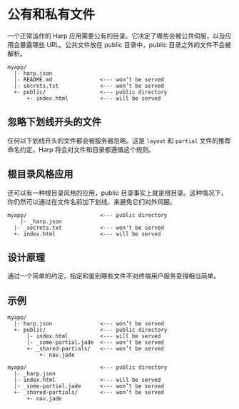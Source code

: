 # 公有和私有文件

一个正常运作的 Harp 应用需要公有的目录。它决定了哪些会被公共伺服，以及应用会暴露哪些 URL。公共文件放在 public 目录中，public 目录之外的文件不会被解析。


``` 
myapp/
  |- harp.json
  |- README.md               <--- won’t be served
  |- secrets.txt             <--- won’t be served
  +- public/                 <--- public directory
      +- index.html          <--- will be served
```

## 忽略下划线开头的文件

任何以下划线开头的文件都会被服务器忽略。这是 `layout` 和 `partial` 文件的推荐命名约定。Harp 将会对文件和目录都遵循这个规则。

## 根目录风格应用

还可以有一种根目录风格的应用，public 目录事实上就是根目录。这种情况下，你仍然可以通过在文件名前加下划线，来避免它们对外伺服。

``` 
myapp/                       <--- public directory
    |- _harp.json
  |- _secrets.txt            <--- won't be served
  +- index.html              <--- will be served
```

## 设计原理

通过一个简单的约定，指定和鉴别哪些文件不对终端用户服务变得相当简单。

## 示例

``` 
myapp/
  |- harp.json               <--- won’t be served
  +- public/                 <--- public directory
      |- index.html          <--- will be served
      |- _some-partial.jade  <--- won’t be served
      +- _shared-partials/   <--- won’t be served
          +- nav.jade
```

``` 
myapp/                       <--- public directory
  |- _harp.json
  |- index.html              <--- will be served
  |- _some-partial.jade      <--- won’t be served
  +- _shared-partials/       <--- won’t be served
      +- nav.jade
```
